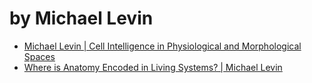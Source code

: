 # by Michael Levin
- [Michael Levin | Cell Intelligence in Physiological and Morphological Spaces](https://youtu.be/jLiHLDrOTW8)
- [Where is Anatomy Encoded in Living Systems? | Michael Levin](https://youtu.be/AC2_S-wcJes)
